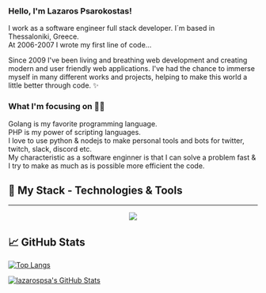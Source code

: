 ### Hello, I'm Lazaros Psarokostas!

I work as a software engineer full stack developer. I´m based in Thessaloniki, Greece.<br />
At 2006-2007 I wrote my first line of code...

Since 2009 I've been living and breathing web development and creating modern and user friendly web applications. I've had the chance to immerse myself in many different works and projects, helping to make this world a little better through code. ✨

### What I'm focusing on 👨‍💻

Golang is my favorite programming language.<br />
PHP is my power of scripting languages.<br />
I love to use python & nodejs to make personal tools and bots for twitter, twitch, slack, discord etc.<br />
My characteristic as a software enginner is that I can solve a problem fast & I try to make as much as is possible more efficient the code.

## 🔧 My Stack - Technologies & Tools

---
<div align="center">
  <a href="https://skillicons.dev">
    <img src="https://skillicons.dev/icons?i=go,php,c,cpp,cs,dotnet,raspberrypi,arduino,py,js,nodejs,express,jquery,selenium,symfony,laravel,wordpress,fastapi,flask,django,electron,html,css,bootstrap,angular,vue,react,mysql,postgres,sqlite,mongodb,redis,firebase,docker,vscode,idea,bash,cmake,linux,git,github,gitlab,heroku,netlify,discord,bots,ps,ableton,stackoverflow,twitter,linkedin,instagram,md" />
    </a>
</div>


## &#x1f4c8; GitHub Stats

[![Top Langs](https://github-readme-stats.vercel.app/api/top-langs/?username=lazarospsa&theme=dark&hide=tsql,html,makefile,c&langs_count=10&layout=compact)](https://github.com/lazarospsa/lazarospsa)

<a href="https://github.com/lazarospsa/lazarospsa">
<img align="center" src="https://github-readme-stats.vercel.app/api?username=lazarospsa&theme=dark&include_all_commits=true&show_icons=true&line_height=27&count_private=true&title_color=ffffff&text_color=c9cacc&icon_color=2bbc8a&bg_color=1d1f21" alt="lazarospsa's GitHub Stats" />
</a>
